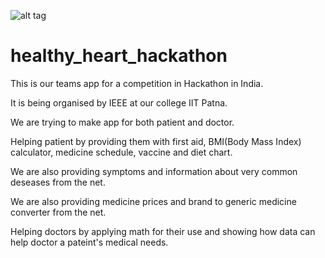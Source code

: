 ![alt tag](https://github.com/taeven/healthy_heart_hackathon/blob/master/app/src/main/res/drawable/newlogo.png)
# healthy_heart_hackathon
This is our teams app for a competition in Hackathon in India.

It is being organised by IEEE at our college IIT Patna.


We are trying to make app for both patient and doctor.

Helping patient by providing them with first aid, BMI(Body Mass Index) calculator, medicine schedule, vaccine and diet chart.

We are also providing symptoms and information about very common deseases from the net.

We are also providing medicine prices and brand to generic medicine converter from the net.

Helping doctors by applying math for their use and showing how data can help doctor a pateint's medical needs.


